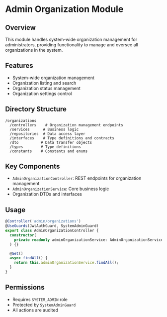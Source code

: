 # Admin Organization Module

## Overview

This module handles system-wide organization management for administrators, providing functionality to manage and oversee all organizations in the system.

## Features

- System-wide organization management
- Organization listing and search
- Organization status management
- Organization settings control

## Directory Structure

```
/organizations
  /controllers    # Organization management endpoints
  /services      # Business logic
  /repositories  # Data access layer
  /interfaces    # Type definitions and contracts
  /dto          # Data transfer objects
  /types        # Type definitions
  /constants    # Constants and enums
```

## Key Components

- `AdminOrganizationController`: REST endpoints for organization management
- `AdminOrganizationService`: Core business logic
- Organization DTOs and interfaces

## Usage

```typescript
@Controller('admin/organizations')
@UseGuards(JwtAuthGuard, SystemAdminGuard)
export class AdminOrganizationController {
  constructor(
    private readonly adminOrganizationService: AdminOrganizationService,
  ) {}

  @Get()
  async findAll() {
    return this.adminOrganizationService.findAll();
  }
}
```

## Permissions

- Requires `SYSTEM_ADMIN` role
- Protected by `SystemAdminGuard`
- All actions are audited
